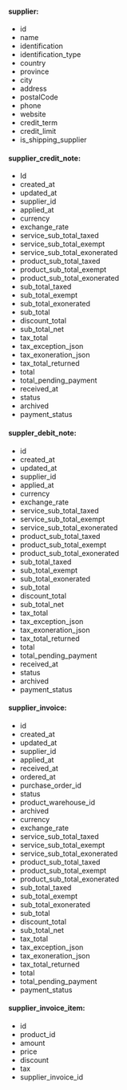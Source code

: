 #### supplier:
* id
* name
* identification
* identification_type
* country
* province
* city
* address
* postalCode
* phone
* website
* credit_term
* credit_limit
* is_shipping_supplier

#### supplier_credit_note:
* Id
* created_at
* updated_at
* supplier_id
* applied_at
* currency
* exchange_rate
* service_sub_total_taxed
* service_sub_total_exempt
* service_sub_total_exonerated
* product_sub_total_taxed
* product_sub_total_exempt
* product_sub_total_exonerated
* sub_total_taxed
* sub_total_exempt
* sub_total_exonerated
* sub_total
* discount_total
* sub_total_net
* tax_total
* tax_exception_json
* tax_exoneration_json
* tax_total_returned
* total
* total_pending_payment
* received_at
* status
* archived
* payment_status

#### suppler_debit_note:
* id
* created_at
* updated_at
* supplier_id
* applied_at
* currency
* exchange_rate
* service_sub_total_taxed
* service_sub_total_exempt
* service_sub_total_exonerated
* product_sub_total_taxed
* product_sub_total_exempt
* product_sub_total_exonerated
* sub_total_taxed
* sub_total_exempt
* sub_total_exonerated
* sub_total
* discount_total
* sub_total_net
* tax_total
* tax_exception_json
* tax_exoneration_json
* tax_total_returned
* total
* total_pending_payment
* received_at
* status
* archived
* payment_status

#### supplier_invoice:
* id
* created_at
* updated_at
* supplier_id
* applied_at
* received_at
* ordered_at
* purchase_order_id
* status
* product_warehouse_id
* archived
* currency
* exchange_rate
* service_sub_total_taxed
* service_sub_total_exempt
* service_sub_total_exonerated
* product_sub_total_taxed
* product_sub_total_exempt
* product_sub_total_exonerated
* sub_total_taxed
* sub_total_exempt
* sub_total_exonerated
* sub_total
* discount_total
* sub_total_net
* tax_total
* tax_exception_json
* tax_exoneration_json
* tax_total_returned
* total
* total_pending_payment
* payment_status

#### supplier_invoice_item:
* id
* product_id
* amount
* price
* discount
* tax
* supplier_invoice_id

